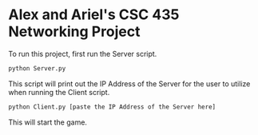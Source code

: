 # Alex and Ariel's CSC 435 Networking Project
To run this project, first run the Server script.

```python
python Server.py
```
This script will print out the IP Address of the Server for the user to utilize when running the Client script.

```python
python Client.py [paste the IP Address of the Server here]
```

This will start the game.
